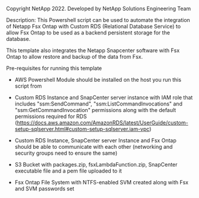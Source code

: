 Copyright NetApp 2022. Developed by NetApp Solutions Engineering Team

Description: This Powershell script can be used to automate the integration of Netapp Fsx Ontap with Custom RDS (Relational Database Service) to allow Fsx Ontap to be used as a backend persistent storage for the database.

This template also integrates the Netapp Snapcenter software with Fsx Ontap to allow restore and backup of the data from Fsx.


Pre-requisites for running this template

- AWS Powershell Module should be installed on the host you run this script from

- Custom RDS Instance and SnapCenter server instance with IAM role that
 includes "ssm:SendCommand", "ssm:ListCommandInvocations" and
 "ssm:GetCommandInvocation" permissions along with the default permissions
 required for RDS (https://docs.aws.amazon.com/AmazonRDS/latest/UserGuide/custom-setup-sqlserver.html#custom-setup-sqlserver.iam-vpc)

- Custom RDS Instance, SnapCenter server Instance and Fsx Ontap should be able
 to communicate with each other (networking and security groups need to ensure the same)

- S3 Bucket with packages.zip, fsxLambdaFunction.zip, SnapCenter executable file and a pem file uploaded to it

- Fsx Ontap File System with NTFS-enabled SVM created along with Fsx and SVM
 passwords set

